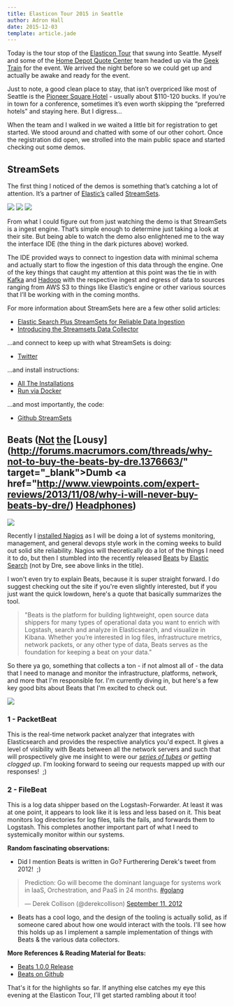 ```yaml
---
title: Elasticon Tour 2015 in Seattle
author: Adron Hall
date: 2015-12-03
template: article.jade
---
```

Today is the tour stop of the <a href="https://www.elastic.co/elasticon/tour/2015" target="_blank">Elasticon Tour</a> that swung into Seattle. Myself and some of the <a href="http://hdquotecenter.com/" target="_blank">Home Depot Quote Center</a> team headed up via the <a href="http://www.amtrakcascades.com/" target="_blank">Geek Train</a> for the event. We arrived the night before so we could get up and actually be awake and ready for the event.

Just to note, a good clean place to stay, that isn’t overpriced like most of Seattle is the <a href="https://www.google.com/search?q=Pioneer+Square+Hotel&amp;oq=Pioneer+Square+Hotel&amp;aqs=chrome..69i57j69i60l3.216j0j7&amp;sourceid=chrome&amp;es_sm=91&amp;ie=UTF-8#safe=off&amp;q=Pioneer+Square+Hotel&amp;rflfq=1&amp;tbm=lcl&amp;rlfi=hd:;si:10477062606859836019" target="_blank">Pioneer Square Hotel</a> - usually about $110-120 bucks. If you’re in town for a conference, sometimes it’s even worth skipping the “preferred hotels” and staying here. But I digress...

<span class="more"></span>

When the team and I walked in we waited a little bit for registration to get started. We stood around and chatted with some of our other cohort. Once the registration did open, we strolled into the main public space and started checking out some demos.

## StreamSets

The first thing I noticed of the demos is something that’s catching a lot of attention. It’s a partner of <a href="https://www.elastic.co/" target="_blank">Elastic’s</a> called <a href="http://streamsets.com/" target="_blank">StreamSets</a>.

<img class="img-responsive" src="./streamset1.jpg" />

<img class="img-responsive" src="./streamset2.jpg" />

<img class="img-responsive" src="./streamset3.jpg" />

From what I could figure out from just watching the demo is that StreamSets is a ingest engine. That’s simple enough to determine just taking a look at their site. But being able to watch the demo also enlightened me to the way the interface IDE (the thing in the dark pictures above) worked.

The IDE provided ways to connect to ingestion data with minimal schema and actually start to flow the ingestion of this data through the engine. One of the key things that caught my attention at this point was the tie in with <a href="http://kafka.apache.org/" target="_blank">Kafka</a> and <a href="https://hadoop.apache.org/" target="_blank">Hadoop</a> with the respective ingest and egress of data to sources ranging from AWS S3 to things like Elastic’s engine or other various sources that I’ll be working with in the coming months.

For more information about StreamSets here are a few other solid articles:

* <a href="http://streamsets.com/blog/elasticsearch-plus-streamsets-for-reliable-data-ingestion/" target="_blank">Elastic Search Plus StreamSets for Reliable Data Ingestion</a></li>
* <a href="http://streamsets.com/blog/introducing-the-streamsets-data-collector/" target="_blank">Introducing the Streamsets Data Collector</a></li>

…and connect to keep up with what StreamSets is doing:

* <a href="https://twitter.com/streamsets" target="_blank">Twitter</a></li>

…and install instructions:

* <a href="http://streamsets.com/resources/installing-streamsets/" target="_blank">All The Installations</a></li>
* <a href="http://streamsets.com/resources/installing-streamsets/#install-docker" target="_blank">Run via Docker</a></li>

…and most importantly, the code:

* <a href="https://github.com/streamsets" target="_blank">Github StreamSets</a></li>

## Beats ([Not](http://lifehacker.com/are-beats-by-dre-headphones-any-good-1509805994) [the](http://lmkprod.com/9-reasons-to-not-buy-beats-by-dre-headphones/) [Lousy](http://forums.macrumors.com/threads/why-not-to-buy-the-beats-by-dre.1376663/" target="_blank">Dumb</a> <a href="http://www.viewpoints.com/expert-reviews/2013/11/08/why-i-will-never-buy-beats-by-dre/) [Headphones](https://youtu.be/XkVZwj4pZ7A))

<div class="image float-right">
    <img max-width="250" class="img-responsive" src="./packetbeat-fish-and-cluster.png" />
</div>

Recently I <a href="http://compositecode.com/2015/11/25/nagios-and-ubuntu-64-bit-14-04-lts-setup-configuration/">installed Nagios</a> as I will be doing a lot of systems monitoring, management, and general devops style work in the coming weeks to build out solid site reliability. Nagios will theoretically do a lot of the things I need it to do, but then I stumbled into the recently released <a href="https://www.elastic.co/products/beats" target="_blank">Beats</a> by <a href="https://www.elastic.co/" target="_blank">Elastic Search</a> (not by Dre, see above links in the title).

I won't even try to explain Beats, because it is super straight forward. I do suggest checking out the site if you're even slightly interested, but if you just want the quick lowdown, here's a quote that basically summarizes the tool.

> "Beats is the platform for building lightweight, open source data shippers for many types of operational data you want to enrich with Logstash, search and analyze in Elasticsearch, and visualize in Kibana. Whether you’re interested in log files, infrastructure metrics, network packets, or any other type of data, Beats serves as the foundation for keeping a beat on your data."

So there ya go, something that collects a ton - if not almost all of - the data that I need to manage and monitor the infrastructure, platforms, network, and more that I'm responsible for. I'm currently diving in, but here's a few key good bits about Beats that I'm excited to check out.

<div class="image float-right">
    <img max-width="250" class="img-responsive" src="./packetbeat-fish-nodes-bkgd.png" />
</div>

### 1 - PacketBeat

This is the real-time network packet analyzer that integrates with Elasticsearch and provides the respective analytics you'd expect. It gives a level of visibility with Beats between all the network servers and such that will prospectively give me insight to were our <em><a href="https://youtu.be/f99PcP0aFNE" target="_blank">series of tubes</a> or getting clogged up</em>. I'm looking forward to seeing our requests mapped up with our responses!  ;)

### 2 - FileBeat

This is a log data shipper based on the Logstash-Forwarder. At least it was at one point, it appears to look like it is less and less based on it. This beat monitors log directories for log files, tails the fails, and forwards them to Logstash. This completes another important part of what I need to systemically monitor within our systems.

<strong>Random fascinating observations:</strong>

* Did I mention Beats is written in Go? Furtherering Derek's tweet from 2012!  ;)</li>

<blockquote class="twitter-tweet" data-lang="en"><p lang="en" dir="ltr">Prediction: Go will become the dominant language for systems work in IaaS, Orchestration, and PaaS in 24 months. <a href="https://twitter.com/hashtag/golang?src=hash">#golang</a></p>&mdash; Derek Collison (@derekcollison) <a href="https://twitter.com/derekcollison/status/245522124666716160">September 11, 2012</a></blockquote>
<script async src="//platform.twitter.com/widgets.js" charset="utf-8"></script>

* Beats has a cool logo, and the design of the tooling is actually solid, as if someone cared about how one would interact with the tools. I'll see how this holds up as I implement a sample implementation of things with Beats &amp; the various data collectors.</li>

**More References & Reading Material for Beats:**

* <a href="https://www.elastic.co/blog/beats-1-0-0" target="_blank">Beats 1.0.0 Release</a></li>
* <a href="https://github.com/elastic/beats" target="_blank">Beats on Github</a></li>

That's it for the highlights so far. If anything else catches my eye this evening at the Elasticon Tour, I'll get started rambling about it too!

